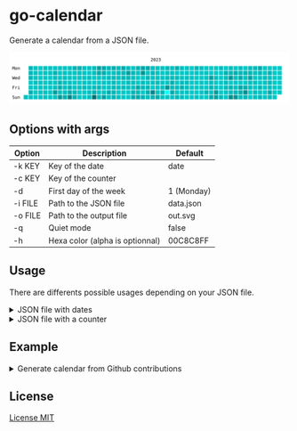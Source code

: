 # go-calendar

Generate a calendar from a JSON file.

![Example](./example.svg)

## Options with args

| Option  | Description                     | Default    |
| ------- | ------------------------------- | ---------- |
| -k KEY  | Key of the date                 | date       |
| -c KEY  | Key of the counter              |            |
| -d      | First day of the week           | 1 (Monday) |
| -i FILE | Path to the JSON file           | data.json  |
| -o FILE | Path to the output file         | out.svg    |
| -q      | Quiet mode                      | false      |
| -h      | Hexa color (alpha is optionnal) | 00C8C8FF   |

## Usage

There are differents possible usages depending on your JSON file.

<details>

<summary>JSON file with dates </summary>

```json
[
  {
    "date": "2022-11-06",
  },
  {
    "date": "2022-11-07",
  },
]
```

You will need to specify the key of the date and the key of the counter

```sh
go run github.com/Its-Just-Nans/go-calendar -k date
```

</details>

<details>

<summary>JSON file with a counter</summary>

```json
[
  {
    "date": "2022-11-06",
    "num": 9
  },
  {
    "date": "2022-11-06",
    "num": 1
  },
]
```

You will need to specify the key of the date and the key of the counter

```sh
go run github.com/Its-Just-Nans/go-calendar -k date -c num
```

</details>

## Example

<details>

<summary>Generate calendar from Github contributions</summary>

Using [gh api](https://cli.github.com/manual/gh) and [jq](https://github.com/jqlang/jq), you can get your contributions from Github with

```sh
gh api graphql -F owner='Its-Just-Nans' -f query='
    query( $owner: String!) {
      user(login: $owner) {
    contributionsCollection {
      contributionCalendar {
        totalContributions
        weeks {
          contributionDays {
            contributionCount
            weekday
            date
          }
        }
      }
    }
  }}' | jq '[.data.user.contributionsCollection.contributionCalendar.weeks | .[].contributionDays |.[] | {date: (.date), num:(.contributionCount)}]' > out.json
```

Then you can generate the calendar with

```sh
go run github.com/Its-Just-Nans/go-calendar -k date -c num -i out.json -o contributions.svg
```

</details>

## License

[License MIT](./LICENSE)
